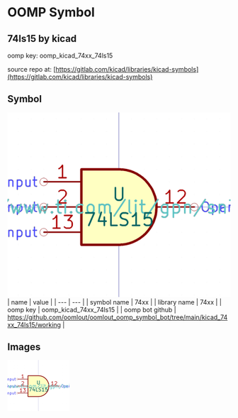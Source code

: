 # OOMP Symbol  
## 74ls15  by kicad  
  
oomp key: oomp_kicad_74xx_74ls15  
  
source repo at: [https://gitlab.com/kicad/libraries/kicad-symbols](https://gitlab.com/kicad/libraries/kicad-symbols)  
## Symbol  
  
[![working.png](working_600.png)](working.png)  
| name | value | 
| --- | --- | 
| symbol name | 74xx | 
| library name | 74xx | 
| oomp key | oomp_kicad_74xx_74ls15 | 
| oomp bot github | https://github.com/oomlout/oomlout_oomp_symbol_bot/tree/main/kicad_74xx_74ls15/working | 
## Images  
  
[![working.png](working_140.png)](working.png)  
